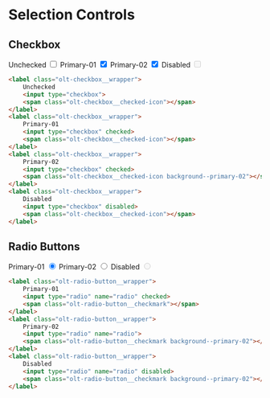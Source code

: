# Selection Controls

## Checkbox
<div class="olt-spacing--s-top"></div>
<label class="olt-checkbox__wrapper olt-spacing--s-right">
    Unchecked
    <input type="checkbox">
    <span class="olt-checkbox__checked-icon"></span>
</label>
<label class="olt-checkbox__wrapper olt-spacing--s-right">
    Primary-01
    <input type="checkbox" checked>
    <span class="olt-checkbox__checked-icon"></span>
</label>
<label class="olt-checkbox__wrapper olt-spacing--s-right">
    Primary-02
    <input type="checkbox" checked>
    <span class="olt-checkbox__checked-icon background--primary-02"></span>
</label>
<label class="olt-checkbox__wrapper">
    Disabled
    <input type="checkbox" disabled>
    <span class="olt-checkbox__checked-icon"></span>
</label>

````html
<label class="olt-checkbox__wrapper">
    Unchecked
    <input type="checkbox">
    <span class="olt-checkbox__checked-icon"></span>
</label>
<label class="olt-checkbox__wrapper">
    Primary-01
    <input type="checkbox" checked>
    <span class="olt-checkbox__checked-icon"></span>
</label>
<label class="olt-checkbox__wrapper">
    Primary-02
    <input type="checkbox" checked>
    <span class="olt-checkbox__checked-icon background--primary-02"></span>
</label>
<label class="olt-checkbox__wrapper">
    Disabled
    <input type="checkbox" disabled>
    <span class="olt-checkbox__checked-icon"></span>
</label>
````

## Radio Buttons
<div class="olt-spacing--s-top"></div>
<label class="olt-radio-button__wrapper">
    Primary-01
    <input type="radio" checked="checked" name="radio">
    <span class="olt-radio-button__checkmark"></span>
</label>
<label class="olt-radio-button__wrapper">
    Primary-02
    <input type="radio" name="radio">
    <span class="olt-radio-button__checkmark background--primary-02"></span>
</label>
<label class="olt-radio-button__wrapper">
    Disabled
    <input type="radio" name="radio" disabled>
    <span class="olt-radio-button__checkmark background--primary-02"></span>
</label>

````html
<label class="olt-radio-button__wrapper">
    Primary-01
    <input type="radio" name="radio" checked>
    <span class="olt-radio-button__checkmark"></span>
</label>
<label class="olt-radio-button__wrapper">
    Primary-02
    <input type="radio" name="radio">
    <span class="olt-radio-button__checkmark background--primary-02"></span>
</label>
<label class="olt-radio-button__wrapper">
    Disabled
    <input type="radio" name="radio" disabled>
    <span class="olt-radio-button__checkmark background--primary-02"></span>
</label>
````
